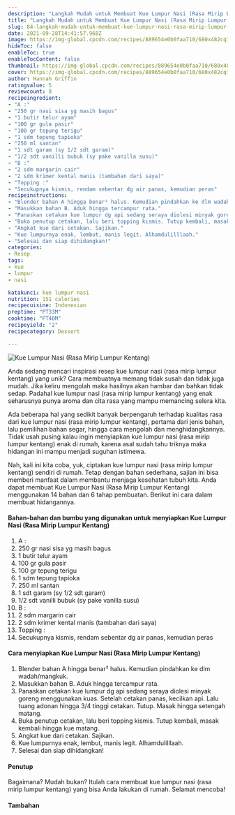 ```yaml
---
description: "Langkah Mudah untuk Membuat Kue Lumpur Nasi (Rasa Mirip Lumpur Kentang) yang Enak Banget"
title: "Langkah Mudah untuk Membuat Kue Lumpur Nasi (Rasa Mirip Lumpur Kentang) yang Enak Banget"
slug: 84-langkah-mudah-untuk-membuat-kue-lumpur-nasi-rasa-mirip-lumpur-kentang-yang-enak-banget
date: 2021-09-28T14:41:57.968Z
image: https://img-global.cpcdn.com/recipes/889654e0b0faa710/680x482cq70/kue-lumpur-nasi-rasa-mirip-lumpur-kentang-foto-resep-utama.jpg
hideToc: false
enableToc: true
enableTocContent: false
thumbnail: https://img-global.cpcdn.com/recipes/889654e0b0faa710/680x482cq70/kue-lumpur-nasi-rasa-mirip-lumpur-kentang-foto-resep-utama.jpg
cover: https://img-global.cpcdn.com/recipes/889654e0b0faa710/680x482cq70/kue-lumpur-nasi-rasa-mirip-lumpur-kentang-foto-resep-utama.jpg
author: Hannah Griffin
ratingvalue: 5
reviewcount: 8
recipeingredient:
- "A :"
- "250 gr nasi sisa yg masih bagus"
- "1 butir telur ayam"
- "100 gr gula pasir"
- "100 gr tepung terigu"
- "1 sdm tepung tapioka"
- "250 ml santan"
- "1 sdt garam (sy 1/2 sdt garam)"
- "1/2 sdt vanilli bubuk (sy pake vanilla susu)"
- "B :"
- "2 sdm margarin cair"
- "2 sdm krimer kental manis (tambahan dari saya)"
- "Topping :"
- "Secukupnya kismis, rendam sebentar dg air panas, kemudian peras"
recipeinstructions:
- "Blender bahan A hingga benar² halus. Kemudian pindahkan ke dlm wadah/mangkuk."
- "Masukkan bahan B. Aduk hingga tercampur rata."
- "Panaskan cetakan kue lumpur dg api sedang seraya diolesi minyak goreng menggunakan kuas. Setelah cetakan panas, kecilkan api. Lalu tuang adonan hingga 3/4 tinggi cetakan. Tutup. Masak hingga setengah matang."
- "Buka penutup cetakan, lalu beri topping kismis. Tutup kembali, masak kembali hingga kue matang."
- "Angkat kue dari cetakan. Sajikan."
- "Kue lumpurnya enak, lembut, manis legit. Alhamdulilllaah."
- "Selesai dan siap dihidangkan!"
categories:
- Resep
tags:
- kue
- lumpur
- nasi

katakunci: kue lumpur nasi 
nutrition: 151 calories
recipecuisine: Indonesian
preptime: "PT33M"
cooktime: "PT40M"
recipeyield: "2"
recipecategory: Dessert

---
```



![Kue Lumpur Nasi (Rasa Mirip Lumpur Kentang)](https://img-global.cpcdn.com/recipes/889654e0b0faa710/680x482cq70/kue-lumpur-nasi-rasa-mirip-lumpur-kentang-foto-resep-utama.jpg)

Anda sedang mencari inspirasi resep kue lumpur nasi (rasa mirip lumpur kentang) yang unik? Cara membuatnya memang tidak susah dan tidak juga mudah. Jika keliru mengolah maka hasilnya akan hambar dan bahkan tidak sedap. Padahal kue lumpur nasi (rasa mirip lumpur kentang) yang enak seharusnya punya aroma dan cita rasa yang mampu memancing selera kita.

Ada beberapa hal yang sedikit banyak berpengaruh terhadap kualitas rasa dari kue lumpur nasi (rasa mirip lumpur kentang), pertama dari jenis bahan, lalu pemilihan bahan segar, hingga cara mengolah dan menghidangkannya. Tidak usah pusing kalau ingin menyiapkan kue lumpur nasi (rasa mirip lumpur kentang) enak di rumah, karena asal sudah tahu triknya maka hidangan ini mampu menjadi suguhan istimewa.



Nah, kali ini kita coba, yuk, ciptakan kue lumpur nasi (rasa mirip lumpur kentang) sendiri di rumah. Tetap dengan bahan sederhana, sajian ini bisa memberi manfaat dalam membantu menjaga kesehatan tubuh kita. Anda dapat membuat Kue Lumpur Nasi (Rasa Mirip Lumpur Kentang) menggunakan 14 bahan dan 6 tahap pembuatan. Berikut ini cara dalam membuat hidangannya.

<!--inarticleads1-->

#### Bahan-bahan dan bumbu yang digunakan untuk menyiapkan Kue Lumpur Nasi (Rasa Mirip Lumpur Kentang)

1. A :
1. 250 gr nasi sisa yg masih bagus
1. 1 butir telur ayam
1. 100 gr gula pasir
1. 100 gr tepung terigu
1. 1 sdm tepung tapioka
1. 250 ml santan
1. 1 sdt garam (sy 1/2 sdt garam)
1. 1/2 sdt vanilli bubuk (sy pake vanilla susu)
1. B :
1. 2 sdm margarin cair
1. 2 sdm krimer kental manis (tambahan dari saya)
1. Topping :
1. Secukupnya kismis, rendam sebentar dg air panas, kemudian peras

<!--inarticleads2-->

#### Cara menyiapkan Kue Lumpur Nasi (Rasa Mirip Lumpur Kentang)

1. Blender bahan A hingga benar² halus. Kemudian pindahkan ke dlm wadah/mangkuk.
1. Masukkan bahan B. Aduk hingga tercampur rata.
1. Panaskan cetakan kue lumpur dg api sedang seraya diolesi minyak goreng menggunakan kuas. Setelah cetakan panas, kecilkan api. Lalu tuang adonan hingga 3/4 tinggi cetakan. Tutup. Masak hingga setengah matang.
1. Buka penutup cetakan, lalu beri topping kismis. Tutup kembali, masak kembali hingga kue matang.
1. Angkat kue dari cetakan. Sajikan.
1. Kue lumpurnya enak, lembut, manis legit. Alhamdulilllaah.
1. Selesai dan siap dihidangkan!

#### Penutup

Bagaimana? Mudah bukan? Itulah cara membuat kue lumpur nasi (rasa mirip lumpur kentang) yang bisa Anda lakukan di rumah. Selamat mencoba!

#### Tambahan



